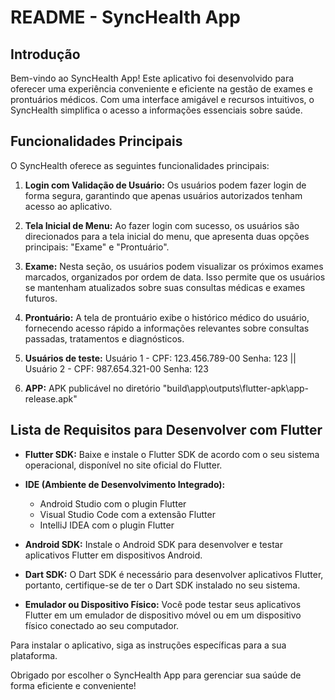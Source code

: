 # README - SyncHealth App

## Introdução

Bem-vindo ao SyncHealth App! Este aplicativo foi desenvolvido para oferecer uma experiência conveniente e eficiente na gestão de exames e prontuários médicos. Com uma interface amigável e recursos intuitivos, o SyncHealth simplifica o acesso a informações essenciais sobre saúde.

## Funcionalidades Principais

O SyncHealth oferece as seguintes funcionalidades principais:

1. **Login com Validação de Usuário:** Os usuários podem fazer login de forma segura, garantindo que apenas usuários autorizados tenham acesso ao aplicativo.

2. **Tela Inicial de Menu:** Ao fazer login com sucesso, os usuários são direcionados para a tela inicial do menu, que apresenta duas opções principais: "Exame" e "Prontuário".

3. **Exame:** Nesta seção, os usuários podem visualizar os próximos exames marcados, organizados por ordem de data. Isso permite que os usuários se mantenham atualizados sobre suas consultas médicas e exames futuros.

4. **Prontuário:** A tela de prontuário exibe o histórico médico do usuário, fornecendo acesso rápido a informações relevantes sobre consultas passadas, tratamentos e diagnósticos.

5. **Usuários de teste:** Usuário 1 - CPF: 123.456.789-00 Senha: 123 || Usuário 2 - CPF: 987.654.321-00 Senha: 123 

6. **APP:** APK publicável no diretório "build\app\outputs\flutter-apk\app-release.apk"


## Lista de Requisitos para Desenvolver com Flutter

- **Flutter SDK:** Baixe e instale o Flutter SDK de acordo com o seu sistema operacional, disponível no site oficial do Flutter.

- **IDE (Ambiente de Desenvolvimento Integrado):**
  - Android Studio com o plugin Flutter
  - Visual Studio Code com a extensão Flutter
  - IntelliJ IDEA com o plugin Flutter

- **Android SDK:** Instale o Android SDK para desenvolver e testar aplicativos Flutter em dispositivos Android.

- **Dart SDK:** O Dart SDK é necessário para desenvolver aplicativos Flutter, portanto, certifique-se de ter o Dart SDK instalado no seu sistema.

- **Emulador ou Dispositivo Físico:** Você pode testar seus aplicativos Flutter em um emulador de dispositivo móvel ou em um dispositivo físico conectado ao seu computador.

Para instalar o aplicativo, siga as instruções específicas para a sua plataforma.

Obrigado por escolher o SyncHealth App para gerenciar sua saúde de forma eficiente e conveniente!
